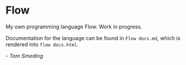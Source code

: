Flow
====

My own programming language Flow. Work in progress.

Documentation for the language can be found in `Flow docs.md`, which is rendered into `flow docs.html`.

_- Tom Smeding_
